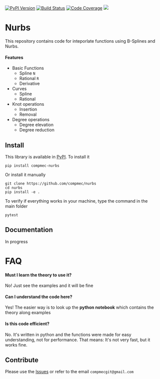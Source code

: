 [![PyPI Version][pypi-image]][pypi-url]
[![Build Status][build-image]][build-url]
[![Code Coverage][coverage-image]][coverage-url]
[![][versions-image]][versions-url]

# Nurbs

This repository contains code for inteporlate functions using B-Splines and Nurbs.


#### Features

* Basic Functions
    * Spline ```N```
    * Rational ```R```
    * Derivative
* Curves
    * Spline
    * Rational
* Knot operations
    * Insertion
    * Removal
* Degree operations
    * Degree elevation
    * Degree reduction

## Install

This library is available in [PyPI][pypilink]. To install it

```
pip install compmec-nurbs
```

Or install it manually

```
git clone https://github.com/compmec/nurbs
cd nurbs
pip install -e .
```

To verify if everything works in your machine, type the command in the main folder

```
pytest
```

## Documentation

In progress


# FAQ

#### Must I learn the theory to use it?

No! Just see the examples and it will be fine

#### Can I understand the code here?

Yes! The easier way is to look up the **python notebook** which contains the theory along examples

#### Is this code efficient?

No. It's written in python and the functions were made for easy understanding, not for performance.
That means: It's not very fast, but it works fine.


## Contribute

Please use the [Issues][issueslink] or refer to the email ```compmecgit@gmail.com```

<!-- Badges: -->

[pypi-image]: https://img.shields.io/pypi/v/compmec-nurbs
[pypi-url]: https://pypi.org/project/compmec-nurbs/
[build-image]: https://github.com/compmec/nurbs/actions/workflows/build.yaml/badge.svg
[build-url]: https://github.com/compmec/nurbs/actions/workflows/build.yaml
[coverage-image]: https://codecov.io/gh/compmec/nurbs/branch/main/graph/badge.svg
[coverage-url]: https://codecov.io/gh/compmec/nurbs/
[versions-image]: https://img.shields.io/pypi/v/compmec-nurbs.svg
[versions-url]: https://pypi.org/project/compmec-nurbs/
[pypilink]: https://pypi.org/project/compmec-nurbs/
[issueslink]: https://github.com/compmec/nurbs/issues
